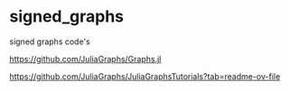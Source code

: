 # signed_graphs
signed graphs code's

https://github.com/JuliaGraphs/Graphs.jl

https://github.com/JuliaGraphs/JuliaGraphsTutorials?tab=readme-ov-file 

